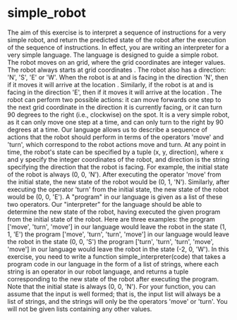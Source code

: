 # simple_robot
The aim of this exercise is to interpret a sequence of instructions for a very simple robot, and return the predicted state of the robot after the execution of the sequence of instructions. In effect, you are writing an interpreter for a very simple language.  The language is designed to guide a simple robot. The robot moves on an  grid, where the grid coordinates are integer values. The robot always starts at grid coordinates . The robot also has a direction: 'N', 'S', 'E' or 'W'. When the robot is at  and is facing in the direction 'N', then if it moves it will arrive at the location . Similarly, if the robot is at  and is facing in the direction 'E', then if it moves it will arrive at the location . The robot can perform two possible actions: it can move forwards one step to the next grid coordinate in the direction it is currently facing, or it can turn 90 degrees to the right (i.e., clockwise) on the spot. It is a very simple robot, as it can only move one step at a time, and can only turn to the right by 90 degrees at a time.  Our language allows us to describe a sequence of actions that the robot should perform in terms of the operators 'move' and 'turn', which correspond to the robot actions move and turn. At any point in time, the robot's state can be specified by a tuple (x, y, direction), where x and y specify the integer coordinates of the robot, and direction is the string specifying the direction that the robot is facing. For example, the initial state of the robot is always (0, 0, 'N'). After executing the operator 'move' from the initial state, the new state of the robot would be (0, 1, 'N'). Similarly, after executing the operator 'turn' from the initial state, the new state of the robot would be (0, 0, 'E').  A "program" in our language is given as a list of these two operators. Our "interpreter" for the language should be able to determine the new state of the robot, having executed the given program from the initial state of the robot. Here are three examples:  the program ['move', 'turn', 'move'] in our language would leave the robot in the state (1, 1, 'E') the program ['move', 'turn', 'turn', 'move'] in our language would leave the robot in the state (0, 0, 'S') the program ['turn', 'turn', 'turn', 'move', 'move'] in our language would leave the robot in the state (-2, 0, 'W'). In this exercise, you need to write a function simple_interpreter(code) that takes a program code in our language in the form of a list of strings, where each string is an operator in our robot language, and returns a tuple corresponding to the new state of the robot after executing the program. Note that the initial state is always (0, 0, 'N').  For your function, you can assume that the input is well formed; that is, the input list will always be a list of strings, and the strings will only be the operators 'move' or 'turn'. You will not be given lists containing any other values.
